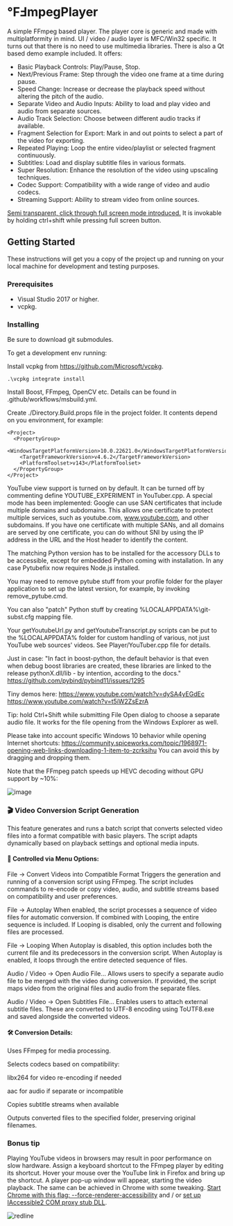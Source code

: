 # ℉ℲmpegPlayer

A simple FFmpeg based player. The player core is generic and made with multiplatformity in mind. UI / video / audio layer is MFC/Win32 specific. It turns out that there is no need to use multimedia libraries. There is also a Qt based demo example included. It offers: 
- Basic Playback Controls: Play/Pause, Stop.
- Next/Previous Frame: Step through the video one frame at a time during pause.
- Speed Change: Increase or decrease the playback speed without altering the pitch of the audio.
- Separate Video and Audio Inputs: Ability to load and play video and audio from separate sources.
- Audio Track Selection: Choose between different audio tracks if available.
- Fragment Selection for Export: Mark in and out points to select a part of the video for exporting.
- Repeated Playing: Loop the entire video/playlist or selected fragment continuously.
- Subtitles: Load and display subtitle files in various formats.
- Super Resolution: Enhance the resolution of the video using upscaling techniques.
- Codec Support: Compatibility with a wide range of video and audio codecs.
- Streaming Support: Ability to stream video from online sources.

[Semi transparent, click through full screen mode introduced.](https://bit.ly/2JLTbQn) It is invokable by holding ctrl+shift while pressing full screen button.

## Getting Started

These instructions will get you a copy of the project up and running on your local machine for development and testing purposes.

### Prerequisites


- Visual Studio 2017 or higher.
- vcpkg.

### Installing

Be sure to download git submodules.

To get a development env running:

Install vcpkg from https://github.com/Microsoft/vcpkg.
```
.\vcpkg integrate install
```

Install Boost, FFmpeg, OpenCV etc. Details can be found in .github/workflows/msbuild.yml.

Create ./Directory.Build.props file in the project folder. It contents depend on you environment, for example:
```
<Project>
  <PropertyGroup>
    <WindowsTargetPlatformVersion>10.0.22621.0</WindowsTargetPlatformVersion>
    <TargetFrameworkVersion>v4.6.2</TargetFrameworkVersion>
    <PlatformToolset>v143</PlatformToolset>
  </PropertyGroup>
</Project>
```

YouTube view support is turned on by default. It can be turned off by commenting define YOUTUBE_EXPERIMENT in YouTuber.cpp. A special mode has been implemented: Google can use SAN certificates that include multiple domains and subdomains. This allows one certificate to protect multiple services, such as youtube.com, www.youtube.com, and other subdomains. If you have one certificate with multiple SANs, and all domains are served by one certificate, you can do without SNI by using the IP address in the URL and the Host header to identify the content.

The matching Python version has to be installed for the accessory DLLs to be accessible, except for embedded Python coming with installation. In any case Pytubefix now requires Node.js installed.

You may need to remove pytube stuff from your profile folder for the player application to set up the latest version, for example, by invoking remove_pytube.cmd.

You can also "patch" Python stuff by creating %LOCALAPPDATA%\git-subst.cfg mapping file.

Your getYoutubeUrl.py and getYoutubeTranscript.py scripts can be put to the %LOCALAPPDATA% folder for custom handling of various, not just YouTube web sources' videos. See Player/YouTuber.cpp file for details.

Just in case: "In fact in boost-python, the default behavior is that even when debug boost libraries are created, these libraries are linked to the release pythonX.dll/lib - by intention, according to the docs." https://github.com/pybind/pybind11/issues/1295

Tiny demos here: https://www.youtube.com/watch?v=dySA4yEGdEc https://www.youtube.com/watch?v=t5iW2ZsEzrA

Tip: hold Ctrl+Shift while submitting File Open dialog to choose a separate audio file. It works for the file opening from the Windows Explorer as well.

Please take into account specific Windows 10 behavior while opening Internet shortcuts: https://community.spiceworks.com/topic/1968971-opening-web-links-downloading-1-item-to-zcrksihu You can avoid this by dragging and dropping them.

Note that the FFmpeg patch speeds up HEVC decoding without GPU support by ~10%:

![image](https://user-images.githubusercontent.com/11851670/171165625-3a111046-672c-4a75-8184-c91fde994e00.png)


### 🎬 Video Conversion Script Generation
This feature generates and runs a batch script that converts selected video files into a format compatible with basic players. The script adapts dynamically based on playback settings and optional media inputs.

#### 🔧 Controlled via Menu Options:
File → Convert Videos into Compatible Format Triggers the generation and running of a conversion script using FFmpeg. The script includes commands to re-encode or copy video, audio, and subtitle streams based on compatibility and user preferences.

File → Autoplay When enabled, the script processes a sequence of video files for automatic conversion. If combined with Looping, the entire sequence is included. If Looping is disabled, only the current and following files are processed.

File → Looping When Autoplay is disabled, this option includes both the current file and its predecessors in the conversion script. When Autoplay is enabled, it loops through the entire detected sequence of files.

Audio / Video → Open Audio File... Allows users to specify a separate audio file to be merged with the video during conversion. If provided, the script maps video from the original files and audio from the separate files.

Audio / Video → Open Subtitles File... Enables users to attach external subtitle files. These are converted to UTF-8 encoding using ToUTF8.exe and saved alongside the converted videos.

#### 🛠️ Conversion Details:
Uses FFmpeg for media processing.

Selects codecs based on compatibility:

libx264 for video re-encoding if needed

aac for audio if separate or incompatible

Copies subtitle streams when available

Outputs converted files to the specified folder, preserving original filenames.

### Bonus tip

Playing YouTube videos in browsers may result in poor performance on slow hardware. Assign a keyboard shortcut to the FFmpeg player by editing its shortcut. Hover your mouse over the YouTube link in Firefox and bring up the shortcut. A player pop-up window will appear, starting the video playback. The same can be achieved in Chrome with some tweaking. [Start Chrome with this flag: --force-renderer-accessibility](https://www.chromium.org/developers/design-documents/accessibility/) and / or [set up IAccessible2 COM proxy stub DLL](https://github.com/aliakseis/IAccessible2Proxy).

![redline](https://user-images.githubusercontent.com/11851670/184552270-73cb8ba4-31f7-47f2-9f50-2b4ceae601e7.gif)
